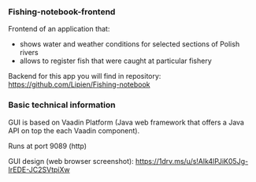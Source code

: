 ### Fishing-notebook-frontend
Frontend of an application that:
 - shows water and weather conditions for selected sections of Polish rivers
 - allows to register fish that were caught at particular fishery
 
 Backend for this app you will find in repository: https://github.com/Lipien/Fishing-notebook 
 
 ### Basic technical information
 GUI is based on Vaadin Platform (Java web framework that offers a Java API on top the each Vaadin component).
 
 Runs at port 9089 (http)
 
 GUI design (web browser screenshot): https://1drv.ms/u/s!Alk4lPJiK05Jg-IrEDE-JC2SVtpiXw
